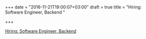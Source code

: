+++
date = "2016-11-21T19:00:07+03:00"
draft = true
title = "Hiring: Software Engineer, Backend "

+++

<p><a href="https://www.centralway.com/uk/careers/open-positions/details">Hiring: Software Engineer, Backend </a></p>
